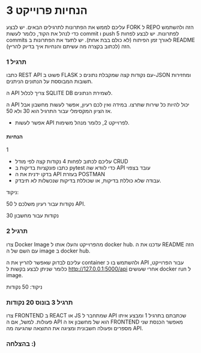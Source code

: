# הנחיות פרוייקט 3

עליכם לממש את הפתרונות לתרגילים הבאים. יש לבצע FORK ל REPO הזה ולהשתמש כדי לנהל את הקוד, כלומר לעשות commit ו push לפתרונות. יש לבצע לפחות 5 commits לאורך זמן הפיתוח (לא כולם בבת אחת). יש לתעד את הפתרונות ב README הזה (לכתוב בקצרה מה עשיתם והנחיות איך בדיוק להריץ).

### תרגיל 1

כתבו REST API פשוט ב FLASK עם נקודות קצה שמקבלת נתונים כ-JSON ומחזירות תשובות המבוססת על הנתונים הניתנים.

ה API צריך לכלול SQLITE DB לשמירת הנתונים.

ה API יכול להיות כל שירות שתרצו. במידה ואין לכם רעיון, אפשר לעשות מחשבון אבל אז הציון המקסימלי עבור התרגיל הוא 30 ולא 50. 

- אפשר לעשות API לפרוייקט 2, כלומר מנהל משימות.

#### הנחיות 
1
- עליכם לכתוב לפחות 4 נקודות קצה לפי מודל CRUD
- כתבו פונקציות בדיקות ב pytest כדי לוודא שה API עובד בצפוי
- בדקו ידנית את ה API בעזרת POSTMAN
- עבודה שלא כוללת בדיקות, או שכוללת בדיקות שנכשלות לא תיבדק.

ניקוד:

50 נקודות עבור רעיון משלכם ל API. 

30 נקודות עבור מחשבון

### תרגיל 2

צרו Docker Image מהפרוייקט והעלו אותו ל docker hub. עדכנו את ה README הזה עם השם של ה image ב docker hub.

עליכם לבדוק שאפשר להריץ את ה container ולהשתמש בו כ API עבור הפרוייקט, כלומר שניתן לבצע בקשות ל http://127.0.0.1:5000/api אחרי שעושים docker run ל image.

ניקוד:
50 נקודות

### תרגיל 3 בונוס 20 נקודות

צרו FRONTEND ב REACT או JS שמתחבר ל API שכתבתם בתרגיל 1 ומבצע איתו פעולות. למשל, אם ה API הוא של מחשבון אז ה FRONTEND מאפשר הכנסת שני מספרים ופעולה חשבונית ומציגה את התוצאה שהגיעה מה API.

### בהצלחה :)

    

    
